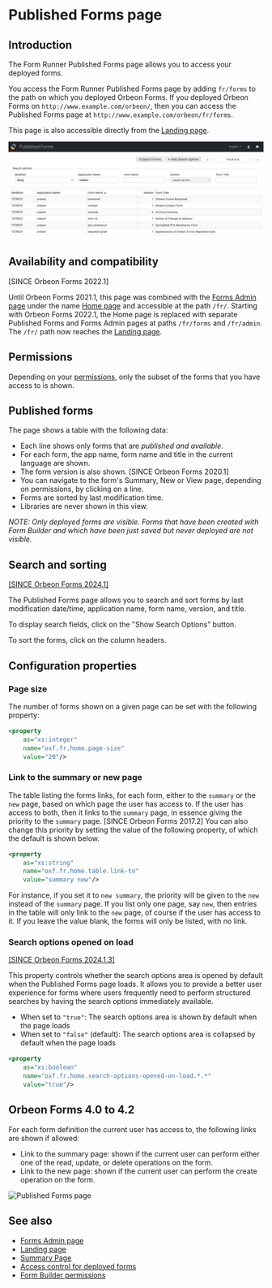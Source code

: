 # Published Forms page

## Introduction

The Form Runner Published Forms page allows you to access your deployed forms.

You access the Form Runner Published Forms page by adding `fr/forms` to the path on which you deployed Orbeon Forms. If you deployed Orbeon Forms on `http://www.example.com/orbeon/`, then you can access the Published Forms page at `http://www.example.com/orbeon/fr/forms`.

This page is also accessible directly from the [Landing page](landing-page.md).

![The Published Forms page](/release-notes/images/form-runner-forms.png)

## Availability and compatibility

[SINCE Orbeon Forms 2022.1]

Until Orbeon Forms 2021.1, this page was combined with the [Forms Admin page](forms-admin-page.md) under the name [Home page](home-page.md) and accessible at the path `/fr/`. Starting with Orbeon Forms 2022.1, the Home page is replaced with separate Published Forms and Forms Admin pages at paths `/fr/forms` and `/fr/admin`. The `/fr/` path now reaches the [Landing page](landing-page.md).

## Permissions

Depending on your [permissions](/form-runner/access-control/deployed-forms.md), only the subset of the forms that you have access to is shown.

## Published forms

The page shows a table with the following data:

- Each line shows only forms that are *published and available*.
- For each form, the app name, form name and title in the current language are shown.
- The form version is also shown. [SINCE Orbeon Forms 2020.1]
- You can navigate to the form's Summary, New or View page, depending on permissions, by clicking on a line.
- Forms are sorted by last modification time.
- Libraries are never shown in this view.

*NOTE: Only deployed forms are visible. Forms that have been created with Form Builder and which have been just saved but never deployed are not visible.*

## Search and sorting

[\[SINCE Orbeon Forms 2024.1\]](/release-notes/orbeon-forms-2024.1.md)

The Published Forms page allows you to search and sort forms by last modification date/time, application name, form name, version, and title.

To display search fields, click on the "Show Search Options" button.

To sort the forms, click on the column headers.

## Configuration properties

### Page size

The number of forms shown on a given page can be set with the following property:

```xml
<property
    as="xs:integer"
    name="oxf.fr.home.page-size"
    value="20"/>
```

### Link to the summary or new page

The table listing the forms links, for each form, either to the `summary` or the `new` page, based on which page the user has access to. If the user has access to both, then it links to the `summary` page, in essence giving the priority to the `summary` page. [SINCE Orbeon Forms 2017.2] You can also change this priority by setting the value of the following property, of which the default is shown below.

```xml
<property
    as="xs:string"
    name="oxf.fr.home.table.link-to"
    value="summary new"/>
```

For instance, if you set it to `new summary`, the priority will be given to the `new` instead of the `summary` page. If you list only one page, say `new`, then entries in the table will only link to the `new` page, of course if the user has access to it. If you leave the value blank, the forms will only be listed, with no link.

### Search options opened on load

[\[SINCE Orbeon Forms 2024.1.3\]](/release-notes/orbeon-forms-2024.1.3.md)

This property controls whether the search options area is opened by default when the Published Forms page loads. It allows you to provide a better user experience for forms where users frequently need to perform structured searches by having the search options immediately available.

- When set to `"true"`: The search options area is shown by default when the page loads
- When set to `"false"` (default): The search options area is collapsed by default when the page loads

```xml
<property 
    as="xs:boolean"  
    name="oxf.fr.home.search-options-opened-on-load.*.*"              
    value="true"/>
```

## Orbeon Forms 4.0 to 4.2

For each form definition the current user has access to, the following links are shown if allowed:

- Link to the summary page: shown if the current user can perform either one of the read, update, or delete operations on the form.
- Link to the new page: shown if the current user can perform the create operation on the form.

![Published Forms page](../images/home.png)

## See also

- [Forms Admin page](forms-admin-page.md)
- [Landing page](landing-page.md)
- [Summary Page](summary-page.md)
- [Access control for deployed forms](/form-runner/access-control/deployed-forms.md)
- [Form Builder permissions](/form-runner/access-control/editing-forms.md#form-builder-permissions)
